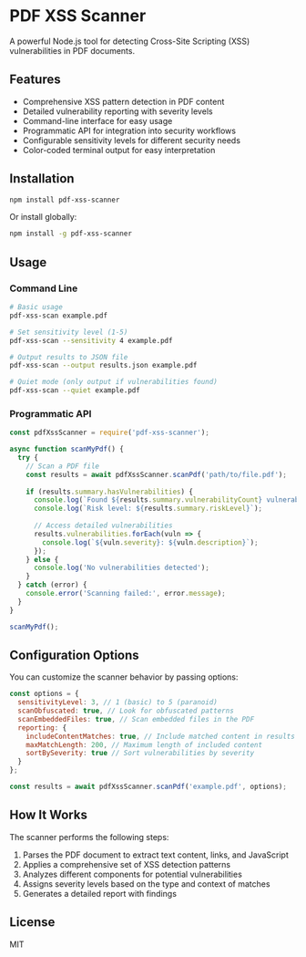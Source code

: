# PDF XSS Scanner

A powerful Node.js tool for detecting Cross-Site Scripting (XSS) vulnerabilities in PDF documents.

## Features

- Comprehensive XSS pattern detection in PDF content
- Detailed vulnerability reporting with severity levels
- Command-line interface for easy usage
- Programmatic API for integration into security workflows
- Configurable sensitivity levels for different security needs
- Color-coded terminal output for easy interpretation

## Installation

```bash
npm install pdf-xss-scanner
```

Or install globally:

```bash
npm install -g pdf-xss-scanner
```

## Usage

### Command Line

```bash
# Basic usage
pdf-xss-scan example.pdf

# Set sensitivity level (1-5)
pdf-xss-scan --sensitivity 4 example.pdf

# Output results to JSON file
pdf-xss-scan --output results.json example.pdf

# Quiet mode (only output if vulnerabilities found)
pdf-xss-scan --quiet example.pdf
```

### Programmatic API

```javascript
const pdfXssScanner = require('pdf-xss-scanner');

async function scanMyPdf() {
  try {
    // Scan a PDF file
    const results = await pdfXssScanner.scanPdf('path/to/file.pdf');
    
    if (results.summary.hasVulnerabilities) {
      console.log(`Found ${results.summary.vulnerabilityCount} vulnerabilities!`);
      console.log(`Risk level: ${results.summary.riskLevel}`);
      
      // Access detailed vulnerabilities
      results.vulnerabilities.forEach(vuln => {
        console.log(`${vuln.severity}: ${vuln.description}`);
      });
    } else {
      console.log('No vulnerabilities detected');
    }
  } catch (error) {
    console.error('Scanning failed:', error.message);
  }
}

scanMyPdf();
```

## Configuration Options

You can customize the scanner behavior by passing options:

```javascript
const options = {
  sensitivityLevel: 3, // 1 (basic) to 5 (paranoid)
  scanObfuscated: true, // Look for obfuscated patterns
  scanEmbeddedFiles: true, // Scan embedded files in the PDF
  reporting: {
    includeContentMatches: true, // Include matched content in results
    maxMatchLength: 200, // Maximum length of included content
    sortBySeverity: true // Sort vulnerabilities by severity
  }
};

const results = await pdfXssScanner.scanPdf('example.pdf', options);
```

## How It Works

The scanner performs the following steps:

1. Parses the PDF document to extract text content, links, and JavaScript
2. Applies a comprehensive set of XSS detection patterns
3. Analyzes different components for potential vulnerabilities
4. Assigns severity levels based on the type and context of matches
5. Generates a detailed report with findings

## License

MIT